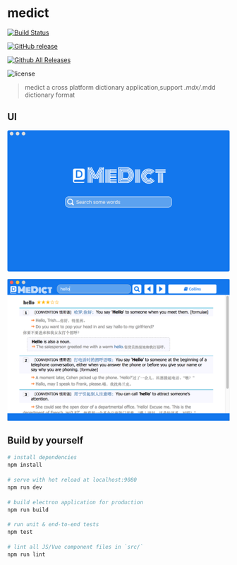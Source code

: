# medict
[![Build Status](https://travis-ci.org/terasum/medict.svg?branch=master)](https://travis-ci.org/terasum/medict)

[![GitHub release](https://img.shields.io/github/release/terasum/medict.svg)](https://github.com/terasum/medict/releases)

[![Github All Releases](https://img.shields.io/github/downloads/medict/atom/total.svg)](https://github.com/terasum/medict/releases)


![license](https://img.shields.io/github/license/terasum/medict.svg)


> medict a cross platform dictionary application,support *.mdx/*.mdd dictionary format

## UI

![main ui](./docs/images/medict_index.png)

![search ui](./docs/images/medict_search.png)


## Build by yourself 

``` bash
# install dependencies
npm install

# serve with hot reload at localhost:9080
npm run dev

# build electron application for production
npm run build

# run unit & end-to-end tests
npm test

# lint all JS/Vue component files in `src/`
npm run lint

```